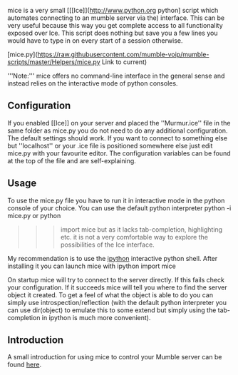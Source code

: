 mice is a very small  [[[Ice]](http://www.python.org python] script which automates connecting to an mumble server via the) interface. This can be very useful because this way you get complete access to all functionality exposed over Ice. This script does nothing but save you a few lines you would have to type in on every start of a session otherwise.

 [mice.py](https://raw.githubusercontent.com/mumble-voip/mumble-scripts/master/Helpers/mice.py Link to current)

'''Note:''' mice offers no command-line interface in the general sense and instead relies on the interactive mode of python consoles.

## Configuration 
If you enabled [[Ice]] on your server and placed the ''Murmur.ice'' file in the same folder as mice.py you do not need to do any additional configuration. The default settings should work. If you want to connect to something else but ''localhost'' or your .ice file is positioned somewhere else just edit mice.py with your favourite editor. The configuration variables can be found at the top of the file and are self-explaining.

## Usage 
To use the mice.py file you have to run it in interactive mode in the python console of your choice. You can use the default python interpreter
 python -i mice.py
or
 python
 >>> import mice
but as it lacks tab-completion, highlighting etc. it is not a very comfortable way to explore the possibilities of the Ice interface.

My recommendation is to use the  [ipython](http://ipython.scipy.org/) interactive python shell. After installing it you can launch mice with
 ipython
 import mice

On startup mice will try to connect to the server directly. If this fails check your configuration. If it succeeds mice will tell you where to find the server object it created. To get a feel of what the object is able to do you can simply use introspection/reflection (with the default python interpreter you can use dir(object) to emulate this to some extend but simply using the tab-completion in ipython is much more convenient).

## Introduction 
A small introduction for using mice to control your Mumble server can be found  [here](https://blog.natenom.com/2016/02/an-introduction-on-how-to-manage-your-mumble-server-murmur-through-ice-with-mice/).


